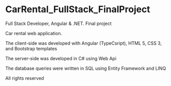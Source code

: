 # CarRental_FullStack_FinalProject
Full Stack Developer, Angular &amp; .NET. Final project

Car rental web application.

The client-side was developed with Angular (TypeCsript), HTML 5, CSS 3, and Bootstrap templates

The server-side was developed in C# using Web Api

The database queries were written in SQL using Entity Framework and LINQ

All rights reserved
